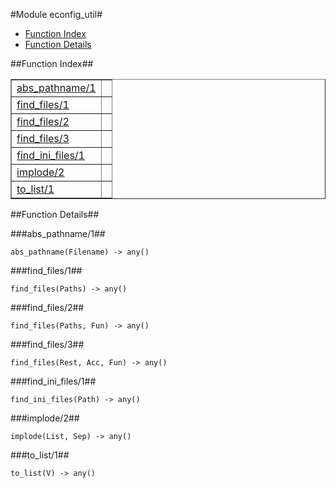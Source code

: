 

#Module econfig_util#
* [Function Index](#index)
* [Function Details](#functions)




<a name="index"></a>

##Function Index##


<table width="100%" border="1" cellspacing="0" cellpadding="2" summary="function index"><tr><td valign="top"><a href="#abs_pathname-1">abs_pathname/1</a></td><td></td></tr><tr><td valign="top"><a href="#find_files-1">find_files/1</a></td><td></td></tr><tr><td valign="top"><a href="#find_files-2">find_files/2</a></td><td></td></tr><tr><td valign="top"><a href="#find_files-3">find_files/3</a></td><td></td></tr><tr><td valign="top"><a href="#find_ini_files-1">find_ini_files/1</a></td><td></td></tr><tr><td valign="top"><a href="#implode-2">implode/2</a></td><td></td></tr><tr><td valign="top"><a href="#to_list-1">to_list/1</a></td><td></td></tr></table>


<a name="functions"></a>

##Function Details##

<a name="abs_pathname-1"></a>

###abs_pathname/1##




`abs_pathname(Filename) -> any()`

<a name="find_files-1"></a>

###find_files/1##




`find_files(Paths) -> any()`

<a name="find_files-2"></a>

###find_files/2##




`find_files(Paths, Fun) -> any()`

<a name="find_files-3"></a>

###find_files/3##




`find_files(Rest, Acc, Fun) -> any()`

<a name="find_ini_files-1"></a>

###find_ini_files/1##




`find_ini_files(Path) -> any()`

<a name="implode-2"></a>

###implode/2##




`implode(List, Sep) -> any()`

<a name="to_list-1"></a>

###to_list/1##




`to_list(V) -> any()`

